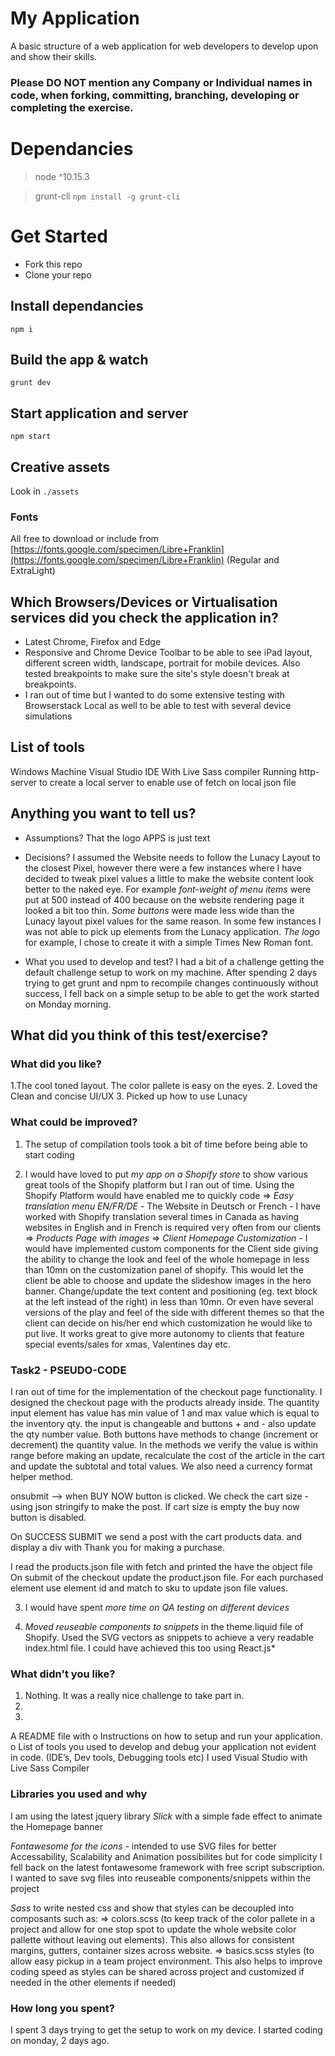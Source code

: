 # My Application

A basic structure of a web application for web developers to develop upon and show their skills.

### Please DO NOT mention any Company or Individual names in code, when forking, committing, branching, developing or completing the exercise. 

# Dependancies
> node ^10.15.3

> grunt-cli ```npm install -g grunt-cli```

# Get Started

- Fork this repo
- Clone your repo

## Install dependancies
```
npm i
``` 

## Build the app & watch
```
grunt dev
```

## Start application and server
```
npm start
```

## Creative assets  
Look in ```./assets```

### Fonts
All free to download or include from [https://fonts.google.com/specimen/Libre+Franklin](https://fonts.google.com/specimen/Libre+Franklin) (Regular and ExtraLight)

## Which Browsers/Devices or Virtualisation services did you check the application in?
- Latest Chrome, Firefox and Edge
- Responsive and Chrome Device Toolbar to be able to see iPad layout, different screen width, landscape, portrait for mobile devices. Also tested breakpoints to make sure the site's style doesn't break at breakpoints.
- I ran out of time but I wanted to do some extensive testing with Browserstack Local as well to be able to test with several device simulations
 
## List of tools
Windows Machine
Visual Studio IDE
With Live Sass compiler
Running http-server to create a local server to enable use of fetch on local json file

## Anything you want to tell us?
- Assumptions?
That the logo APPS is just text

- Decisions?
I assumed the Website needs to follow the Lunacy Layout to the closest Pixel, however there were a few instances where I have decided to tweak pixel values a little to make the website content look better to the naked eye. For example *font-weight of menu items* were put at 500 instead of 400 because on the website rendering page it looked a bit too thin. *Some buttons* were made less wide than the Lunacy layout pixel values for the same reason.
In some few instances I was not able to pick up elements from the Lunacy application. *The logo* for example, I chose to create it with a simple Times New Roman font.

- What you used to develop and test?
I had a bit of a challenge getting the default challenge setup to work on my machine. After spending 2 days trying to get grunt and npm to recompile changes continuously without success, I fell back on a simple setup to be able to get the work started on Monday morning. 

## What did you think of this test/exercise?
### What did you like?
1.The cool toned layout. The color pallete is easy on the eyes.
2. Loved the Clean and concise UI/UX
3. Picked up how to use Lunacy

### What could be improved?
1. The setup of compilation tools took a bit of time before being able to start coding 

2. I would have loved to put *my app on a Shopify store* to show various great tools of the Shopify platform but I ran out of time. Using the Shopify Platform would have enabled me to quickly code
=> *Easy translation menu EN/FR/DE* - The Website in Deutsch or French - I have worked with Shopify translation several times in Canada as having websites in English and in French is required very often from our clients
=> *Products Page with images*
=> *Client Homepage Customization* - I would have implemented custom components for the Client side giving the ability to change the look and feel of the whole homepage in less than 10mn on the customization panel of shopify. This would let the client be able to choose and update the slideshow images in the hero banner. Change/update the text content and positioning (eg. text block at the left instead of the right) in less than 10mn. Or even have several versions of the play and feel of the side with different themes so that the client can decide on his/her end which customization he would like to put live. It works great to give more autonomy to clients that feature special events/sales for xmas, Valentines day etc.

### Task2 - PSEUDO-CODE
I ran out of time for the implementation of the checkout page functionality.
I designed the checkout page with the products already inside. The quantity input element has value has min value of 1 and max value which is equal to the inventory qty.
the input is changeable and buttons + and - also update the qty number value. 
Both buttons have methods to change (increment or decrement) the quantity value. In the methods we verify the value is within range before making an update, recalculate the cost of the article in the cart and update the subtotal and total values. We also need a currency format helper method.

onsubmit --> when BUY NOW button is clicked.
We check the cart size - using json stringify to make the post. If cart size is empty the buy now button is disabled.

On SUCCESS SUBMIT we send a post with the cart products data. and display a div with Thank you for making a purchase.

I read the products.json file with fetch and printed the have the object file
On submit of the checkout update the product.json file. For each purchased element use element id and match to sku to update json file values.

3. I would have spent *more time on QA testing on different devices*

4. *Moved reuseable components to snippets* in the theme.liquid file of Shopify. Used the SVG vectors as snippets to achieve a very readable index.html file. I could have achieved this too using React.js*

### What didn't you like?
1. Nothing. It was a really nice challenge to take part in. 
2.
3.


A README file with
o Instructions on how to setup and run your application.
o List of tools you used to develop and debug your application not evident in code. (IDE’s, Dev tools,
Debugging tools etc)
I used Visual Studio with Live Sass Compiler

### Libraries you used and why
I am using the latest jquery library
*Slick* with a simple fade effect to animate the Homepage banner

*Fontawesome for the icons* - intended to use SVG files for better Accessability, Scalability and Animation possibilites but for code simplicity I fell back on the latest fontawesome framework with free script subscription. I wanted to save svg files into reuseable components/snippets within the project

*Sass* to write nested css and show that styles can be decoupled into composants such as: 
=> colors.scss (to keep track of the color pallete in a project and allow for one stop spot to update the whole website color pallette without leaving out elements).
This also allows for consistent margins, gutters, container sizes across website.
=> basics.scss styles (to allow easy pickup in a team project environment. This also helps to improve coding speed as styles can be shared across project and customized if needed in the other elements if needed)  

### How long you spent?
I spent 3 days trying to get the setup to work on my device.
I started coding on monday, 2 days ago.
